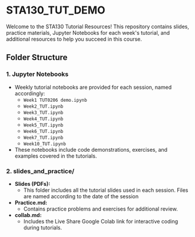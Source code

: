 # STA130_TUT_DEMO

Welcome to the STA130 Tutorial Resources! This repository contains slides, practice materials, Jupyter Notebooks for each week's tutorial, and additional resources to help you succeed in this course.

## Folder Structure

### 1. **Jupyter Notebooks**
- Weekly tutorial notebooks are provided for each session, named accordingly:
  - `Week1 TUT0206 demo.ipynb`
  - `Week2_TUT.ipynb`
  - `Week3_TUT.ipynb`
  - `Week4_TUT.ipynb`
  - `Week5_TUT.ipynb`
  - `Week6_TUT.ipynb`
  - `Week7_TUT.ipynb`
  - `Week10_TUT.ipynb`
- These notebooks include code demonstrations, exercises, and examples covered in the tutorials.

### 2. **slides_and_practice/**
- **Slides (PDFs):** 
  - This folder includes all the tutorial slides used in each session. Files are named according to the date of the session
- **Practice.md:** 
  - Contains practice problems and exercises for additional review.
- **collab.md:** 
  - Includes the Live Share Google Colab link for interactive coding during tutorials.

